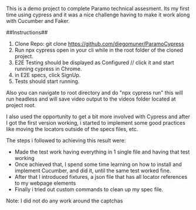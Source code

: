 This is a demo project to complete Paramo technical assesment.
Its my first time using cypress and it was a nice challenge having to make it work along with Cucumber and Faker.

##Instructions##

1) Clone Repo: git clone https://github.com/diegomuner/ParamoCypress
2) Run npx cypress open in your cli while in the root folder of the cloned project.
3) E2E Testing should be displayed as Configured // click it and start running cypress in Chrome.
4) in E2E specs, click SignUp.
5) Tests should start running.

Also you can navigate to root directory and do "npx cypress run" this will run headless and will save video output to the videos folder located at project root.

I also used the opportunity to get a bit more involved with Cypress and after I got the first version working, i started to implement some good practices like moving the locators outside of the specs files, etc. 

The steps i followed to achieving this result were:
- Made the test work having everything in 1 single file and having that test working
- Once achieved that, I spend some time learning on how to install and implement Cucumber, and did it, until the same test worked fine.
- After that I introduced fixtures, a json file that has all locator references to my webpage elements
- Finally i tried out custom commands to clean up my spec file.

Note: I did not do any work around the captchas
